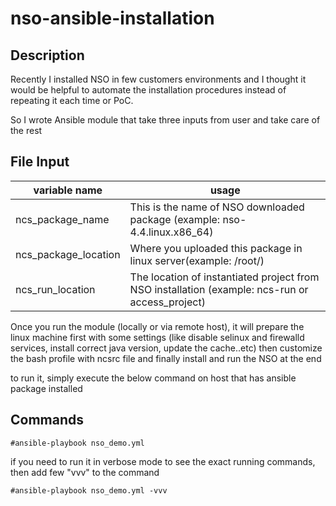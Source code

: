 # nso-ansible-installation
## Description
Recently I installed NSO in few customers environments and I thought it would be helpful to automate the installation procedures instead of repeating it each time or PoC.
 
So I wrote Ansible module that take three inputs from user and take care of the rest

## File Input
| variable name        | usage                                                                                           |
|----------------------|-------------------------------------------------------------------------------------------------|
| ncs_package_name     | This is the name of NSO downloaded package (example: nso-4.4.linux.x86_64)                      |
| ncs_package_location | Where you uploaded this package in linux server(example: /root/)                                |
| ncs_run_location     | The location of instantiated project from NSO installation (example: ncs-run or access_project) |


Once you run the module (locally or via remote host), it will prepare the linux machine first with some settings (like disable selinux and firewalld services, install correct java version, update the cache..etc) then customize the bash profile with ncsrc file and finally install and run the NSO at the end

to run it, simply execute the below command on host that has ansible package installed

## Commands
```
#ansible-playbook nso_demo.yml
```

if you need to run it in verbose mode to see the exact running commands, then add few "vvv" to the command

```
#ansible-playbook nso_demo.yml -vvv
```
